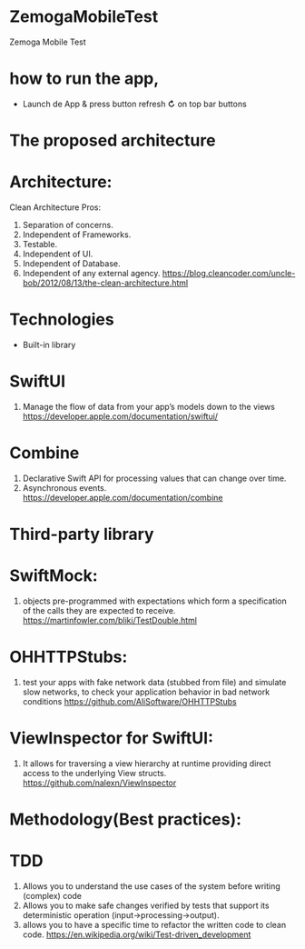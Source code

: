 # ZemogaMobileTest
Zemoga Mobile Test

# how to run the app, 
- Launch de App & press button refresh **↻** on top bar buttons

# The proposed architecture

# Architecture:
Clean Architecture
Pros:
1. Separation of concerns.
2. Independent of Frameworks.
3. Testable.
4. Independent of UI.
5. Independent of Database.
6. Independent of any external agency.
https://blog.cleancoder.com/uncle-bob/2012/08/13/the-clean-architecture.html

# Technologies
- Built-in library

# SwiftUI
1. Manage the flow of data from your app’s models down to the views
https://developer.apple.com/documentation/swiftui/

# Combine
1. Declarative Swift API for processing values that can change over time. 
2. Asynchronous events.
https://developer.apple.com/documentation/combine

# Third-party library

# SwiftMock:
1. objects pre-programmed with expectations which form a specification of the calls they are expected to receive.
https://martinfowler.com/bliki/TestDouble.html

# OHHTTPStubs:
1. test your apps with fake network data (stubbed from file) and simulate slow networks, to check your application behavior in bad network conditions
https://github.com/AliSoftware/OHHTTPStubs

# ViewInspector for SwiftUI:
1. It allows for traversing a view hierarchy at runtime providing direct access to the underlying View structs.
https://github.com/nalexn/ViewInspector

# Methodology(Best practices):
# TDD
1. Allows you to understand the use cases of the system before writing (complex) code
2. Allows you to make safe changes verified by tests that support its deterministic operation (input->processing->output).
3. allows you to have a specific time to refactor the written code to clean code.
https://en.wikipedia.org/wiki/Test-driven_development

